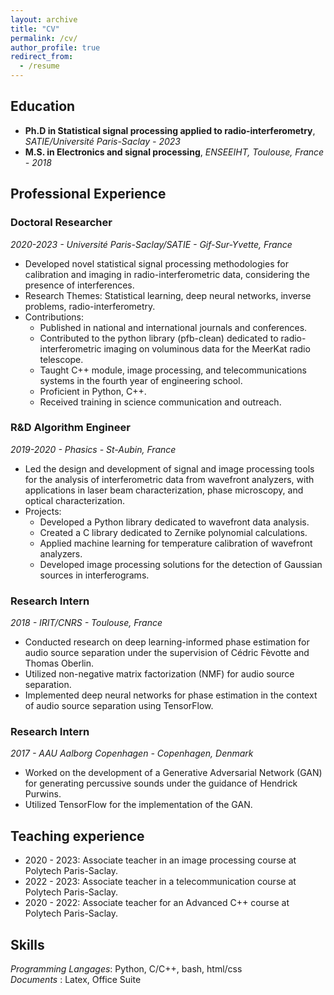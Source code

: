 ```yaml
---
layout: archive
title: "CV"
permalink: /cv/
author_profile: true
redirect_from:
  - /resume
---
```



## Education

* **Ph.D in Statistical signal processing applied to radio-interferometry**, *SATIE/Université Paris-Saclay - 2023*
* **M.S. in Electronics and signal processing**, *ENSEEIHT, Toulouse, France - 2018*

## Professional Experience

### Doctoral Researcher
*2020-2023 - Université Paris-Saclay/SATIE - Gif-Sur-Yvette, France*
- Developed novel statistical signal processing methodologies for calibration and imaging in radio-interferometric data, considering the presence of interferences.
- Research Themes: Statistical learning, deep neural networks, inverse problems, radio-interferometry.
- Contributions:
  - Published in national and international journals and conferences.
  - Contributed to the python library (pfb-clean) dedicated to radio-interferometric imaging on voluminous data for the MeerKat radio telescope.
  - Taught C++ module, image processing, and telecommunications systems in the fourth year of engineering school.
  - Proficient in Python, C++.
  - Received training in science communication and outreach.

### R&D Algorithm Engineer
*2019-2020 - Phasics - St-Aubin, France*
- Led the design and development of signal and image processing tools for the analysis of interferometric data from wavefront analyzers, with applications in laser beam characterization, phase microscopy, and optical characterization.
- Projects:
  - Developed a Python library dedicated to wavefront data analysis.
  - Created a C library dedicated to Zernike polynomial calculations.
  - Applied machine learning for temperature calibration of wavefront analyzers.
  - Developed image processing solutions for the detection of Gaussian sources in interferograms.

### Research Intern
*2018 - IRIT/CNRS - Toulouse, France*
- Conducted research on deep learning-informed phase estimation for audio source separation under the supervision of Cédric Fèvotte and Thomas Oberlin.
- Utilized non-negative matrix factorization (NMF) for audio source separation.
- Implemented deep neural networks for phase estimation in the context of audio source separation using TensorFlow.

### Research Intern
*2017 - AAU Aalborg Copenhagen - Copenhagen, Denmark*
- Worked on the development of a Generative Adversarial Network (GAN) for generating percussive sounds under the guidance of Hendrick Purwins.
- Utilized TensorFlow for the implementation of the GAN.


## Teaching experience

* 2020 - 2023: Associate teacher in an image processing course at Polytech Paris-Saclay.
* 2022 - 2023: Associate teacher in a telecommunication course at Polytech Paris-Saclay.
* 2020 - 2022: Associate teacher for an Advanced C++ course at Polytech Paris-Saclay.

 
## Skills
*Programming Langages*: Python, C/C++, bash, html/css \
*Documents* : Latex, Office Suite

<!-- Publications
======
  <ul>{% for post in site.publications %}
    {% include archive-single-cv.html %}
  {% endfor %}</ul> -->
  
<!-- Talks
======
  <ul>{% for post in site.talks %}
    {% include archive-single-talk-cv.html %}
  {% endfor %}</ul> -->
  
<!-- Teaching
======
  <ul>{% for post in site.teaching %}
    {% include archive-single-cv.html %}
  {% endfor %}</ul>
   -->
<!-- Service and leadership
======
* Currently signed in to 43 different slack teams -->

